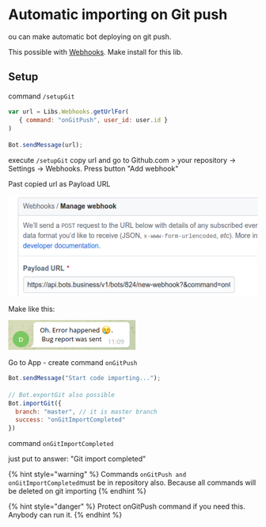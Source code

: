 # Automatic importing on Git push

ou can make automatic bot deploying on git push.&#x20;

This possible with [Webhooks](https://help.bots.business/libs/webhooks-lib). Make install for this lib.

## Setup

command `/setupGit`

```javascript
var url = Libs.Webhooks.getUrlFor(
   { command: "onGitPush", user_id: user.id }
)

Bot.sendMessage(url);
```

execute `/setupGit` copy url and go to Github.com > your repository -> Settings -> Webhooks. Press button "Add webhook"

Past copied url as Payload URL

![](<../.gitbook/assets/image (91).png>)

Make like this:

![](<../.gitbook/assets/image (92).png>)

Go to App - create command `onGitPush`

```javascript
Bot.sendMessage("Start code importing...");

// Bot.exportGit also possible
Bot.importGit({
  branch: "master", // it is master branch
  success: "onGitImportCompleted"
})
```

command `onGitImportCompleted`

just put to answer: "Git import completed"

{% hint style="warning" %}
Commands `onGitPush and onGitImportCompleted`must be in repository also. Because all commands will be deleted on git importing
{% endhint %}

{% hint style="danger" %}
Protect onGitPush command if you need this. Anybody can run it.&#x20;
{% endhint %}



